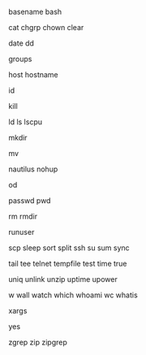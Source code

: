 
basename	bash

cat chgrp	chown clear 

date dd 

groups 

host hostname

id 

kill

ld ls lscpu

mkdir

mv

nautilus nohup 

od

passwd pwd

rm	rmdir

runuser

scp sleep sort split ssh su	sum sync 

tail tee telnet	tempfile test	 time true

uniq unlink unzip uptime upower 

w	wall	watch which	whoami wc whatis 

xargs  

yes

zgrep zip zipgrep




